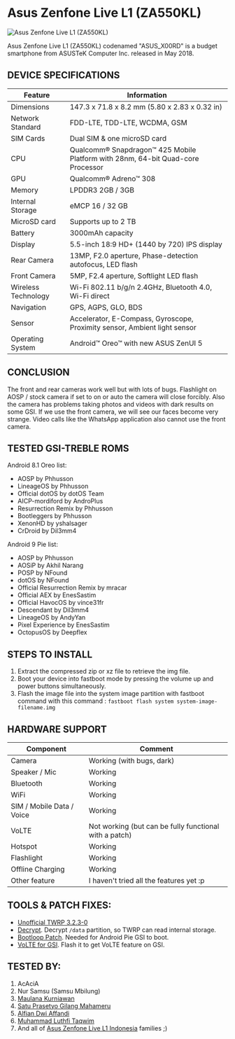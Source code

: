 # Asus Zenfone Live L1 (ZA550KL)
![Asus Zenfone Live L1 (ZA550KL)](https://cdn2.gsmarena.com/vv/pics/asus/asus-zenfone-live-l1-za550kl-2.jpg)

Asus Zenfone Live L1 (ZA550KL) codenamed "ASUS_X00RD" is a budget smartphone from ASUSTeK Computer Inc. released in May 2018.

## DEVICE SPECIFICATIONS
|      Feature      |                         Information                          |
|-------------------|--------------------------------------------------------------|
| Dimensions        | 147.3 x 71.8 x 8.2 mm (5.80 x 2.83 x 0.32 in)                |
| Network Standard  | FDD-LTE, TDD-LTE, WCDMA, GSM                                 |
| SIM Cards         | Dual SIM & one microSD card                                  |
| CPU               | Qualcomm® Snapdragon™ 425 Mobile Platform with 28nm, 64-bit Quad-core Processor |
| GPU               | Qualcomm® Adreno™ 308                                        |
| Memory            | LPDDR3 2GB / 3GB                                             |
| Internal Storage  | eMCP 16 / 32 GB                                              |
| MicroSD card      | Supports up to 2 TB                                          |
| Battery           | 3000mAh capacity                                             |
| Display           | 5.5-inch 18:9 HD+ (1440 by 720) IPS display                  |
| Rear Camera       | 13MP, F2.0 aperture, Phase-detection autofocus, LED flash    |
| Front Camera      | 5MP, F2.4 aperture, Softlight LED flash                      |
| Wireless Technology     | Wi-Fi 802.11 b/g/n 2.4GHz, Bluetooth 4.0, Wi-Fi direct       |
| Navigation        | GPS, AGPS, GLO, BDS                                          |
| Sensor            | Accelerator, E-Compass, Gyroscope, Proximity sensor, Ambient light sensor        |
| Operating System  | Android™ Oreo™ with new ASUS ZenUI 5                         |

## CONCLUSION
The front and rear cameras work well but with lots of bugs. Flashlight on AOSP / stock camera if set to on or auto the camera will close forcibly. Also the camera has problems taking photos and videos with dark results on some GSI. If we use the front camera, we will see our faces become very strange. Video calls like the WhatsApp application also cannot use the front camera.

## TESTED GSI-TREBLE ROMS
Android 8.1 Oreo list:
* AOSP by Phhusson
* LineageOS by Phhusson
* Official dotOS by dotOS Team
* AICP-mordiford by AndroPlus
* Resurrection Remix by Phhusson
* Bootleggers by Phhusson
* XenonHD by yshalsager
* CrDroid by Dil3mm4

Android 9 Pie list:
* AOSP by Phhusson
* AOSiP by Akhil Narang
* POSP by NFound
* dotOS by NFound
* Official Resurrection Remix by mracar
* Official AEX by EnesSastim
* Official HavocOS by vince31fr
* Descendant by Dil3mm4
* LineageOS by AndyYan
* Pixel Experience by EnesSastim
* OctopusOS by Deepflex

## STEPS TO INSTALL
1. Extract the compressed zip or xz file to retrieve the img file.
2. Boot your device into fastboot mode by pressing the volume up and power buttons simultaneously.
3. Flash the image file into the system image partition with fastboot command with this command : `fastboot flash system system-image-filename.img`

## HARDWARE SUPPORT
|         Component         |                         Comment                      |
|---------------------------|------------------------------------------------------|
| Camera                    | Working (with bugs, dark)                            |
| Speaker / Mic             | Working                                              |
| Bluetooth                 | Working                                              |
| WiFi                      | Working                                              |
| SIM / Mobile Data / Voice | Working                                              |
| VoLTE                     | Not working (but can be fully functional with a patch)      |
| Hotspot                   | Working                                              |
| Flashlight                | Working                                              |
| Offline Charging          | Working                                              |
| Other feature             | I haven't tried all the features yet :p              |

## TOOLS & PATCH FIXES:
* [Unofficial TWRP 3.2.3-0](https://www.androidfilehost.com/?fid=6006931924117936924)
* [Decrypt](https://www.androidfilehost.com/?fid=6006931924117940566). Decrypt `/data` partition, so TWRP can read internal storage.
* [Bootloop Patch](https://www.androidfilehost.com/?fid=6006931924117940568). Needed for Android Pie GSI to boot.
* [VoLTE for GSI](https://www.androidfilehost.com/?fid=6006931924117940565). Flash it to get VoLTE feature on GSI.

## TESTED BY:
1. AcAciA
2. Nur Samsu (Samsu Mbilung)
3. [Maulana Kurniawan](https://t.me/maulaaana)
4. [Satu Prasetyo Gilang Mahameru](https://t.me/m4h4m3ru)
5. [Alfian Dwi Affandi](https://t.me/Alfiannnnnnn)
6. [Muhammad Luthfi Taqwim](https://t.me/Iluth_taqwim)
7. And all of [Asus Zenfone Live L1 Indonesia](https://t.me/ZenfoneLiveL1) families ;)